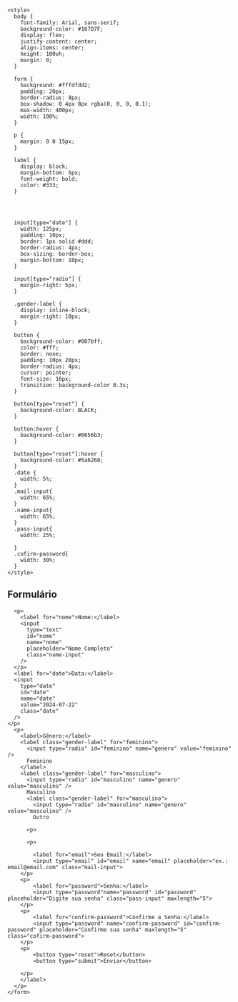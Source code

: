 <!DOCTYPE html>
<html lang="en">
  <head>
    <meta charset="UTF-8" />
    <meta name="viewport" content="width=device-width, initial-scale=1.0" />
    <title>Formulário</title>
 
    <style>
      body {
        font-family: Arial, sans-serif;
        background-color: #167D7F;
        display: flex;
        justify-content: center;
        align-items: center;
        height: 100vh;
        margin: 0;
      }

      form {
        background: #fffdfdd2;
        padding: 20px;
        border-radius: 8px;
        box-shadow: 0 4px 8px rgba(0, 0, 0, 0.1);
        max-width: 400px;
        width: 100%;
      }

      p {
        margin: 0 0 15px;
      }

      label {
        display: block;
        margin-bottom: 5px;
        font-weight: bold;
        color: #333;
      }

    


      input[type="date"] {
        width: 125px;
        padding: 10px;
        border: 1px solid #ddd;
        border-radius: 4px;
        box-sizing: border-box;
        margin-bottom: 10px;
      }

      input[type="radio"] {
        margin-right: 5px;
      }

      .gender-label {
        display: inline-block;
        margin-right: 10px;
      }

      button {
        background-color: #007bff;
        color: #fff;
        border: none;
        padding: 10px 20px;
        border-radius: 4px;
        cursor: pointer;
        font-size: 16px;
        transition: background-color 0.3s;
      }

      button[type="reset"] {
        background-color: BLACK;
      }

      button:hover {
        background-color: #0056b3;
      }

      button[type="reset"]:hover {
        background-color: #5a6268;
      }
      .date {
        width: 5%;
      }
      .mail-input{
        width: 65%;
      }
      .name-input{
        width: 65%;
      }
      .pass-input{
        width: 25%;
    
      }
      .cofirm-password{
        width: 30%;
      }
    </style>
  </head>
  <body>
    <form action="#" method="get" target="_blank" autocomplete="off">
      <h2>Formulário</h2>

      <p>
        <label for="nome">Nome:</label>
        <input
          type="text"
          id="nome"
          name="nome"
          placeholder="Nome Completo"
          class="name-input"
        />
      </p>
      <label for="date">Data:</label>
      <input
        type="date"
        id="date"
        name="date"
        value="2024-07-22"
        class="date"
      />
    </p>
      <p>
        <label>Gênero:</label>
        <label class="gender-label" for="feminino">
          <input type="radio" id="feminino" name="genero" value="feminino" />
          Feminino
        </label>
        <label class="gender-label" for="masculino">
          <input type="radio" id="masculino" name="genero" value="masculino" />
          Masculino
          <label class="gender-label" for="masculino">
            <input type="radio" id="masculino" name="genero" value="masculino" />
            Outro
            
          <p>

          <p>

            <label for="email">Seu Email:</label>
            <input type="email" id="email" name="email" placeholder="ex.: email@email.com" class="mail-input">
        </p>
        <p>
            <label for="password">Senha:</label>
            <input type="password"name="password" id="password" placeholder="Digite sua senha" class="pass-input" maxlength="5">
        </p>
        <p>
            <label for="confirm-password">Confirme a Senha:</label>
            <input type="password" name="confirm-password" id="confirm-password" placeholder="Confirme sua senha" maxlength="5" class="cofirm-password">
        </p>
        <p>
            <button type="reset">Reset</button>
            <button type="submit">Enviar</button>

        </p>
        </label>
      </p>
    </form>
    
  </body>
</html>
